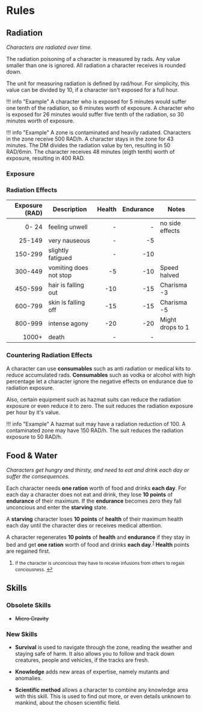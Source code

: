 # Rules

## Radiation

*Characters are radiated over time.*

The radiation poisoning of a character is measured by rads. Any value smaller
than one is ignored. All radiation a character receives is rounded down.

The unit for measuring radiation is defined by rad/hour. For simplicity, this
value can be divided by 10, if a character isn't exposed for a full hour. 

!!! info "Example"
    A character who is exposed for 5 minutes would suffer one tenth of the
    radiation, so 6 minutes worth of exposure. A character who is exposed for 26
    minutes would suffer five tenth of the radiation, so 30 minutes worth of
    exposure.

!!! info "Example"
    A zone is contaminated and heavily radiated. Characters in the zone receive
    500 RAD/h. A character stays in the zone for 43 minutes. The DM divides the
    radiation value by ten, resulting in 50 RAD/6min. The character receives 48
    minutes (eigth tenth) worth of exposure, resulting in 400 RAD.

### Exposure

### Radiation Effects

| Exposure (RAD) | Description            | Health | Endurance | Notes            |
| -------------: | ---------------------- | -----: | --------: | ---------------- |
|          0- 24 | feeling unwell         |      - |         - | no side effects  |
|         25-149 | very nauseous          |      - |        -5 |                  |
|        150-299 | slightly fatigued      |      - |       -10 |                  |
|        300-449 | vomiting does not stop |     -5 |       -10 | Speed halved     |
|        450-599 | hair is falling out    |    -10 |       -15 | Charisma -3      |
|        600-799 | skin is falling off    |    -15 |       -15 | Charisma -5      |
|        800-999 | intense agony          |    -20 |       -20 | Might drops to 1 |
|          1000+ | death                  |      - |         - |                  |

### Countering Radiation Effects

A character can use **consumables** such as anti radiation or medical kits to
reduce accumulated rads. **Consumables** such as vodka or alcohol with high
percentage let a character ignore the negative effects on endurance due to
radiation exposure.

Also, certain equipment such as hazmat suits can reduce the radiation exposure
or even reduce it to zero. The suit reduces the radiation exposure per hour by
it's value.

!!! info "Example" 
    A hazmat suit may have a radiation reduction of 100. A contaminated zone may
    have 150 RAD/h. The suit reduces the radiation exposure to 50 RAD/h.

## Food & Water

*Characters get hungry and thirsty, and need to eat and drink each day or suffer
the consequences.*

Each character needs **one ration** worth of food and drinks **each day**. For
each day a character does not eat and drink, they lose **10 points** of
**endurance** of their maximum. If the **endurance** becomes zero they fall
unconcious and enter the **starving** state. 

A **starving** character loses **10 points** of **health** of their maximum
health each day until the character dies or receives medical attention.

A character regenerates **10 points** of **health** and **endurance** if they
stay in bed and get **one ration** worth of food and drinks **each day**.<sup
id="a1">[1](#f1)</sup> **Health** points are regained first. 

1. <small id="f1">If the character is unconcious they have to receive infusions
   from others to regain conciousness.</small> [↩](#a1)

## Skills

### Obsolete Skills

* ~~Micro Gravity~~ 

### New Skills

* **Survival** is used to navigate through the zone, reading the weather and
  staying safe of harm.  It also allows you to follow and track down creatures,
  people and vehicles, if the tracks are fresh.

* **Knowledge** adds new areas of expertise, namely mutants and anomalies.

* **Scientific method** allows a character to combine any knowledge area with
  this skill. This is used to find out more, or even details unknown to mankind,
  about the chosen scientific field.